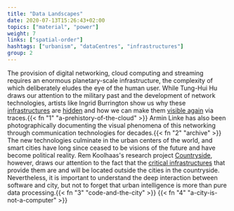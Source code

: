 ```yaml
---
title: "Data Landscapes"
date: 2020-07-13T15:26:43+02:00
topics: ["material", "power"]
weight: 7
links: ["spatial-order"]
hashtags: ["urbanism", "dataCentres", "infrastructures"]
group: 2
---
```


The provision of digital networking, cloud computing and streaming requires an enormous planetary-scale infrastructure, the complexity of which deliberately eludes the eye of the human user. While Tung-Hui Hu draws our attention to the military past and the development of network technologies, artists like Ingrid Burrington show us why these [infrastructures](http://lifewinning.com/projects/networks-of-new-york/) are [hidden](https://www.theatlantic.com/technology/archive/2015/08/how-to-see-invisible-infrastructure/401204/) and how we can make them [visible again](https://www.theatlantic.com/technology/archive/2016/01/amazon-web-services-data-center/423147/) via traces.{{< fn "1" "a-prehistory-of-the-cloud" >}} Armin Linke has also been photographically documenting the visual phenomena of this networking through communication technologies for decades.{{< fn "2" "archive" >}} The new technologies culminate in the urban centers of the world, and smart cities have long since ceased to be visions of the future and have become political reality. Rem Koolhaas's research project [Countryside](https://oma.eu/lectures/countryside), however, draws our attention to the fact that the [critical infrastructures](https://www.datafarms.org/2019/12/16/cloud-cosmogram/) that provide them are and will be located outside the cities in the countryside. Nevertheless, it is important to understand the deep interaction between software and city, but not to forget that urban intelligence is more than pure data processing.{{< fn "3" "code-and-the-city" >}} {{< fn "4" "a-city-is-not-a-computer" >}}